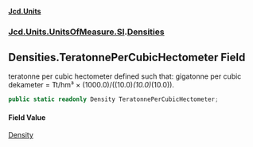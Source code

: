 #### [Jcd.Units](index.md 'index')
### [Jcd.Units.UnitsOfMeasure.SI](Jcd.Units.UnitsOfMeasure.SI.md 'Jcd.Units.UnitsOfMeasure.SI').[Densities](Densities.md 'Jcd.Units.UnitsOfMeasure.SI.Densities')

## Densities.TeratonnePerCubicHectometer Field

teratonne per cubic hectometer defined such that: gigatonne per cubic dekameter = Tt/hm³ ×
(1000.0)/((10.0)*(10.0)*(10.0)).

```csharp
public static readonly Density TeratonnePerCubicHectometer;
```

#### Field Value
[Density](Density.md 'Jcd.Units.UnitTypes.Density')